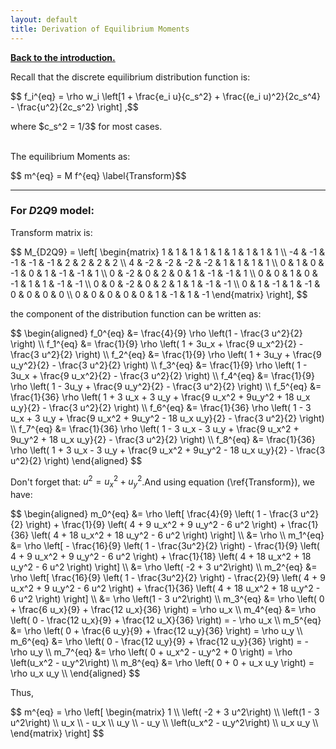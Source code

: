 ```yaml
---
layout: default
title: Derivation of Equilibrium Moments
---
```


[**Back to the introduction.**](https://cheryli.github.io/LBM_droplet-shan-chen-2D)

Recall that the discrete equilibrium distribution function is:

<p> $$ f_i^{eq} = \rho w_i \left[1 + \frac{e_i u}{c_s^2} + \frac{(e_i u)^2}{2c_s^4} - \frac{u^2}{2c_s^2} \right] ,$$</p>
where $c_s^2 = 1/3$ for most cases.
<br/><br/>

The equilibrium Moments as:

<p> $$ m^{eq} = M f^{eq} \label{Transform}$$ </p>

---

### For $D2Q9$ model:

Transform matrix is:
<p>$$
M_{D2Q9} = 
\left[
\begin{matrix}
    1  & 1  & 1  & 1  & 1  & 1  & 1  & 1  & 1   \\
    -4 & -1 & -1 & -1 & -1 & 2  & 2  & 2  & 2   \\
    4  & -2 & -2 & -2 & -2 & 1  & 1  & 1  & 1   \\
    0  & 1  & 0  & -1 & 0  & 1  & -1 & -1 & 1   \\
    0  & -2 & 0  & 2  & 0  & 1  & -1 & -1 & 1   \\
    0  & 0  & 1  & 0  & -1 & 1  & 1  & -1 & -1  \\
    0  & 0  & -2 & 0  & 2  & 1  & 1  & -1 & -1  \\
    0  & 1  & -1 & 1  & -1 & 0  & 0  & 0  & 0   \\
    0  & 0  & 0  & 0  & 0  & 1  & -1 & 1  & -1
\end{matrix}
\right],
$$</p>

the component of the distribution function can be written as:
<p> $$
\begin{aligned}
f_0^{eq} &= \frac{4}{9} \rho \left(1 - \frac{3 u^2}{2} \right)   \\
f_1^{eq} &= \frac{1}{9} \rho \left( 1 + 3u_x + \frac{9 u_x^2}{2} - \frac{3 u^2}{2} \right)    \\
f_2^{eq} &= \frac{1}{9} \rho \left( 1 + 3u_y + \frac{9 u_y^2}{2} - \frac{3 u^2}{2} \right)    \\
f_3^{eq} &= \frac{1}{9} \rho \left( 1 - 3u_x + \frac{9 u_x^2}{2} - \frac{3 u^2}{2} \right)    \\
f_4^{eq} &= \frac{1}{9} \rho \left( 1 - 3u_y + \frac{9 u_y^2}{2} - \frac{3 u^2}{2} \right)    \\
f_5^{eq} &= \frac{1}{36} \rho \left(  1 + 3 u_x + 3 u_y + \frac{9 u_x^2 + 9u_y^2 + 18 u_x u_y}{2} - \frac{3 u^2}{2} \right)     \\
f_6^{eq} &= \frac{1}{36} \rho \left(  1 - 3 u_x + 3 u_y + \frac{9 u_x^2 + 9u_y^2 - 18 u_x u_y}{2} - \frac{3 u^2}{2} \right)     \\
f_7^{eq} &= \frac{1}{36} \rho \left(  1 - 3 u_x - 3 u_y + \frac{9 u_x^2 + 9u_y^2 + 18 u_x u_y}{2} - \frac{3 u^2}{2} \right)     \\
f_8^{eq} &= \frac{1}{36} \rho \left(  1 + 3 u_x - 3 u_y + \frac{9 u_x^2 + 9u_y^2 - 18 u_x u_y}{2} - \frac{3 u^2}{2} \right)
\end{aligned}
$$</p>

Don't forget that: $u^2 = u_x^2 + u_y^2$.And using equation (\ref{Transform}), we have:

<p> $$
\begin{aligned}
m_0^{eq} &= \rho \left[ 
    \frac{4}{9} \left(
        1 - \frac{3 u^2}{2} 
    \right)
    + \frac{1}{9} \left(
        4 + 9 u_x^2 + 9 u_y^2 - 6 u^2
    \right)
    + \frac{1}{36} \left(
        4 + 18 u_x^2 + 18 u_y^2 - 6 u^2
    \right)
\right] \\
        &=  \rho    \\
m_1^{eq} &= \rho \left[
    - \frac{16}{9} \left(
        1 - \frac{3u^2}{2} 
    \right)
    - \frac{1}{9} \left(
        4 + 9 u_x^2 + 9 u_y^2 - 6 u^2
    \right)
    + \frac{1}{18} \left(
        4 + 18 u_x^2 + 18 u_y^2 - 6 u^2
    \right)
\right] \\
        &= \rho \left( -2 + 3 u^2\right)    \\
m_2^{eq} &= \rho \left[
    \frac{16}{9} \left(
        1 - \frac{3u^2}{2} 
    \right)
    - \frac{2}{9} \left(
        4 + 9 u_x^2 + 9 u_y^2 - 6 u^2
    \right)
    + \frac{1}{36} \left(
        4 + 18 u_x^2 + 18 u_y^2 - 6 u^2
    \right)
\right] \\
        &= \rho \left(1 - 3 u^2\right)  \\
m_3^{eq} &= \rho \left(
    0 + \frac{6 u_x}{9} + \frac{12 u_x}{36}
\right) = \rho u_x \\
m_4^{eq} &= \rho \left(
    0 - \frac{12 u_x}{9} + \frac{12 u_X}{36}
\right) = - \rho u_x   \\
m_5^{eq} &= \rho \left(
    0 + \frac{6 u_y}{9} + \frac{12 u_y}{36}
\right) = \rho u_y \\
m_6^{eq} &= \rho \left(
    0 - \frac{12 u_y}{9} + \frac{12 u_y}{36}
\right) = - \rho u_y    \\
m_7^{eq} &= \rho \left(
    0 + u_x^2 - u_y^2 + 0
\right) = \rho \left(u_x^2 - u_y^2\right)   \\
m_8^{eq} &= \rho \left(
    0 + 0 + u_x u_y
\right) = \rho u_x u_y  \\
\end{aligned}
$$</p>

Thus,
<p>$$
m^{eq} = \rho \left[
\begin{matrix}
    1   \\
    \left( -2 + 3 u^2\right)    \\
    \left(1 - 3 u^2\right)  \\
    u_x \\
    - u_x  \\
    u_y \\
    - u_y \\
    \left(u_x^2 - u_y^2\right)   \\
    u_x u_y  \\
\end{matrix}
\right]
$$ </p>